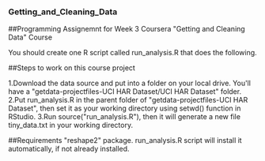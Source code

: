 ### Getting_and_Cleaning_Data

##Programming Assignemnt for Week 3 Coursera "Getting and Cleaning Data" Course

You should create one R script called run_analysis.R that does the following.

##Steps to work on this course project

1.Download the data source and put into a folder on your local drive. You'll have a "getdata-projectfiles-UCI HAR Dataset/UCI HAR Dataset" folder.
2.Put run_analysis.R in the parent folder of "getdata-projectfiles-UCI HAR Dataset", then set it as your working directory using setwd() function in RStudio.
3.Run source("run_analysis.R"), then it will generate a new file tiny_data.txt in your working directory.

##Requirements
"reshape2" package. 
run_analysis.R script will install it automatically, if not already installed.
